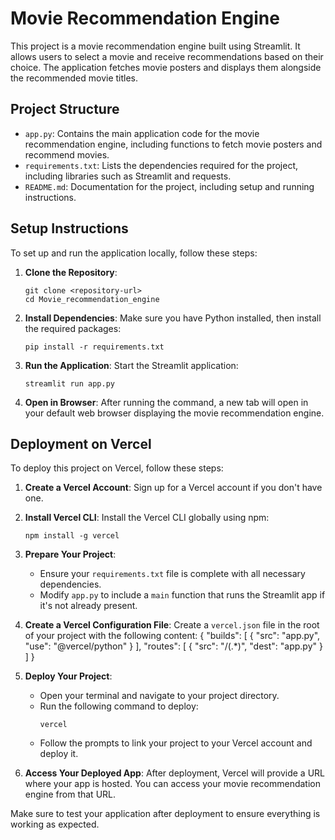 # Movie Recommendation Engine

This project is a movie recommendation engine built using Streamlit. It allows users to select a movie and receive recommendations based on their choice. The application fetches movie posters and displays them alongside the recommended movie titles.

## Project Structure

- `app.py`: Contains the main application code for the movie recommendation engine, including functions to fetch movie posters and recommend movies.
- `requirements.txt`: Lists the dependencies required for the project, including libraries such as Streamlit and requests.
- `README.md`: Documentation for the project, including setup and running instructions.

## Setup Instructions

To set up and run the application locally, follow these steps:

1. **Clone the Repository**:
   ```
   git clone <repository-url>
   cd Movie_recommendation_engine
   ```

2. **Install Dependencies**:
   Make sure you have Python installed, then install the required packages:
   ```
   pip install -r requirements.txt
   ```

3. **Run the Application**:
   Start the Streamlit application:
   ```
   streamlit run app.py
   ```

4. **Open in Browser**:
   After running the command, a new tab will open in your default web browser displaying the movie recommendation engine.

## Deployment on Vercel

To deploy this project on Vercel, follow these steps:

1. **Create a Vercel Account**: Sign up for a Vercel account if you don't have one.

2. **Install Vercel CLI**: Install the Vercel CLI globally using npm:
   ```
   npm install -g vercel
   ```

3. **Prepare Your Project**:
   - Ensure your `requirements.txt` file is complete with all necessary dependencies.
   - Modify `app.py` to include a `main` function that runs the Streamlit app if it's not already present.

4. **Create a Vercel Configuration File**: Create a `vercel.json` file in the root of your project with the following content:
   {
     "builds": [
       {
         "src": "app.py",
         "use": "@vercel/python"
       }
     ],
     "routes": [
       {
         "src": "/(.*)",
         "dest": "app.py"
       }
     ]
   }

5. **Deploy Your Project**:
   - Open your terminal and navigate to your project directory.
   - Run the following command to deploy:
     ```
     vercel
     ```
   - Follow the prompts to link your project to your Vercel account and deploy it.

6. **Access Your Deployed App**: After deployment, Vercel will provide a URL where your app is hosted. You can access your movie recommendation engine from that URL.

Make sure to test your application after deployment to ensure everything is working as expected.